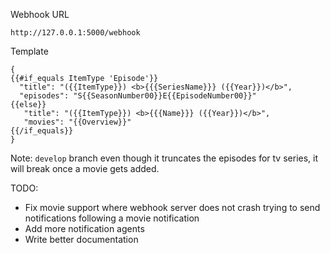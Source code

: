 Webhook URL
```
http://127.0.0.1:5000/webhook
```

Template
```
{
{{#if_equals ItemType 'Episode'}}
  "title": "({{ItemType}}) <b>{{{SeriesName}}} ({{Year}})</b>",
  "episodes": "S{{SeasonNumber00}}E{{EpisodeNumber00}}"
{{else}}
   "title": "({{ItemType}}) <b>{{{Name}}} ({{Year}})</b>",
   "movies": "{{Overview}}"
{{/if_equals}}
}
```

Note: `develop` branch even though it truncates the episodes for tv series, it will break once a movie gets added.

TODO:
- Fix movie support where webhook server does not crash trying to send notifications following a movie notification
- Add more notification agents
- Write better documentation
